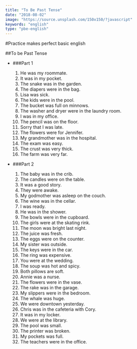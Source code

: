 ```yaml
---
title: "To Be Past Tense"
date: "2018-08-02"
image: "https://source.unsplash.com/150x150/?javascript"
keywords: "english"
type: "pbe-english"
---
```


#Practice makes perfect basic english

##To be Past Tense

* ###Part 1

    1. He was my roommate.
    2. It was in my pocket.
    3. The snake was in the garden.
    4. The diapers were in the bag.
    5. Lisa was sick.
    6. The kids were in the pool.
    7. The bucket was full on minnows.
    8. The washer and dryer were in the laundry room.
    9. I was in my office.
    10. The pencil was on the floor.
    11. Sorry that I was late.
    12. The flowers were for Jennifer.
    13. My grandmother was in the hospital.
    14. The exam was easy.
    15. The crust was very thick.
    16. The farm was very far.

* ###Part 2
    1. The baby was in the crib.
    2. The candles were on the table.
    3. It was a good story.
    4. They were awake.
    5. My godmother was asleep on the couch.
    6. The wine was in the cellar.
    7. I was ready.
    8. He was in the shower.
    9. The bowls were in the cupboard.
    10. The girls were at the skating rink.
    11. The moon was bright last night.
    12. The juice was fresh.
    13. The eggs were on the counter.
    14. My sister was outside.
    15. The keys were in the car.
    16. The ring was expensive.
    17. You were at the wedding.
    18. The soup was hot and spicy.
    19. Both pillows are soft.
    20. Annie was a nurse.
    21. The flowers were in the vase.
    22. The rake was in the garage.
    23. My slippers were in the bedroom.
    24. The whale was huge.
    25. We were downtown yesterday.
    26. Chris was in the cafeteria with Cory.
    27. It was in my locker.
    28. We were at the library.
    29. The pool was small.
    30. The printer was broken.
    31. My pockets was full.
    32. The teachers were in the office.